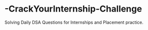 # -CrackYourInternship-Challenge
Solving Daily DSA Questions for Internships and Placement practice.
